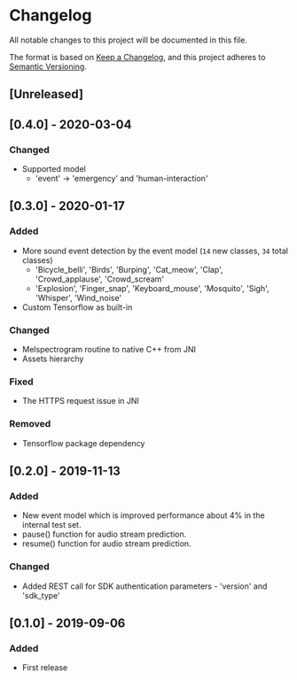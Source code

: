 # Changelog

All notable changes to this project will be documented in this file.

The format is based on [Keep a Changelog](https://keepachangelog.com/en/1.0.0/),
and this project adheres to [Semantic Versioning](https://semver.org/spec/v2.0.0.html).

## [Unreleased]

## [0.4.0] - 2020-03-04
### Changed
- Supported model
  - 'event' -> 'emergency' and 'human-interaction'

## [0.3.0] - 2020-01-17
### Added
- More sound event detection by the event model (`14` new classes, `34` total classes)
  - 'Bicycle_belli', 'Birds', 'Burping', 'Cat_meow', 'Clap', 'Crowd_applause', 'Crowd_scream'
  - 'Explosion', 'Finger_snap', 'Keyboard_mouse', 'Mosquito', 'Sigh', 'Whisper', 'Wind_noise'
- Custom Tensorflow as built-in

### Changed
- Melspectrogram routine to native C++ from JNI
- Assets hierarchy

### Fixed
- The HTTPS request issue in JNI

### Removed
- Tensorflow package dependency

## [0.2.0] - 2019-11-13
### Added
- New event model which is improved performance about 4% in the internal test set.
- pause() function for audio stream prediction.
- resume() function for audio stream prediction.

### Changed
- Added REST call for SDK authentication parameters - 'version' and 'sdk_type'

## [0.1.0] - 2019-09-06
### Added
- First release
